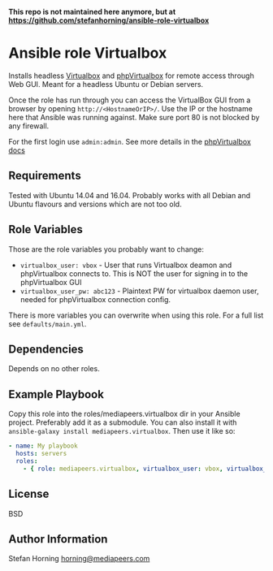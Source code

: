 **This repo is not maintained here anymore, but at https://github.com/stefanhorning/ansible-role-virtualbox**

# Ansible role Virtualbox
Installs headless [Virtualbox](https://www.virtualbox.org/) and [phpVirtualbox](https://github.com/phpvirtualbox/phpvirtualbox) for remote access
through Web GUI. Meant for a headless Ubuntu or Debian servers.

Once the role has run through you can access the VirtualBox GUI from a browser by opening `http://<HostnameOrIP>/`.
Use the IP or the hostname here that Ansible was running against. Make sure port 80 is not blocked by any firewall.

For the first login use `admin:admin`. See more details in the [phpVirtualbox docs](https://github.com/phpvirtualbox/phpvirtualbox/wiki/Authentication-in-phpVirtualBox#logging-in-for-the-first-time)

## Requirements
Tested with Ubuntu 14.04 and 16.04. Probably works with all Debian and Ubuntu flavours and versions which are not too old.

## Role Variables
Those are the role variables you probably want to change:

* `virtualbox_user: vbox` - User that runs Virtualbox deamon and phpVirtualbox connects to. This is NOT the user for signing in to the phpVirtualbox GUI
* `virtualbox_user_pw: abc123` - Plaintext PW for virtualbox daemon user, needed for phpVirtualbox connection config.

There is more variables you can overwrite when using this role. For a full list see `defaults/main.yml`.

## Dependencies
Depends on no other roles.

## Example Playbook
Copy this role into the roles/mediapeers.virtualbox dir in your Ansible project. Preferably add it as a submodule.
You can also install it with `ansible-galaxy install mediapeers.virtualbox`.
Then use it like so:

```yaml
- name: My playbook
  hosts: servers
  roles:
    - { role: mediapeers.virtualbox, virtualbox_user: vbox, virtualbox_user_pw: supersecretvalue }
```

## License
BSD

## Author Information
Stefan Horning <horning@mediapeers.com>

